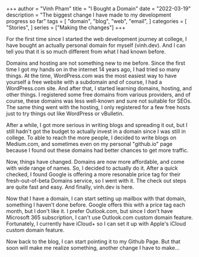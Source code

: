 +++
author = "Vinh Pham"
title = "I Bought a Domain"
date = "2022-03-19"
description = "The biggest change I have made to my development progress so far"
tags = [
    "domain",
    "blog",
    "web",
    "email",
]
categories = [
    "Stories",
]
series = ["Making the changes"]
+++

For the first time since I started the web development journey at college, I have bought an actually personal domain for myself (vinh.dev). And I can tell you that it is so much different from what I had known before.

<!--more-->

Domains and hosting are not something new to me before. Since the first time I got my hands on in the internet 14 years ago, I had tried so many things. At the time, WordPress.com was the most easiest way to have yourself a free website with a subdomain and of course, I had a WordPress.com site. And after that, I started learning domains, hosting, and other things. I registered some free domains from various providers, and of course, these domains was less well-known and sure not suitable for SEOs. The same thing went with the hosting, I only registered for a few free hosts just to try things out like WordPress or vBulletin.

After a while, I got more serious in writing blogs and spreading it out, but I still hadn't got the budget to actually invest in a domain since I was still in college. To able to reach the more people, I decided to write blogs on Medium.com, and sometimes even on my personal "github.io" page because I found out these domains had better chances to get more traffic.

Now, things have changed. Domains are now more affordable, and come with wide range of names. So, I decided to actually do it. After a quick checked, I found Google is offering a more resonable price tag for their fresh-out-of-beta Domains service, so I went with it. The check out steps are quite fast and easy. And finally, vinh.dev is here.

Now that I have a domain, I can start setting up mailbox with that domain, something I haven't done before. Google offers this with a price tag each month, but I don't like it. I prefer Outlook.com, but since I don't have Microsoft 365 subscription, I can't use Outlook.com custom domain feature. Fortunately, I currently have iCloud+ so I can set it up with Apple's iCloud custom domain feature.

Now back to the blog, I can start pointing it to my Github Page. But that soon will make me realize something, another change I have to make...